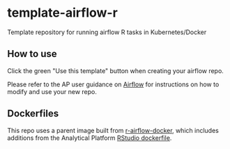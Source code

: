 # template-airflow-r

Template repository for running airflow R tasks in Kubernetes/Docker

## How to use

Click the green "Use this template" button when creating your airflow repo.

Please refer to the AP user guidance on [Airflow](https://user-guidance.services.alpha.mojanalytics.xyz/tools/airflow/instructions/image-pipeline) for instructions on how to modify and use your new repo.

## Dockerfiles

This repo uses a parent image built from [r-airflow-docker](https://github.com/moj-analytical-services/r-airflow-docker), which includes additions from the Analytical Platform [RStudio dockerfile](https://github.com/ministryofjustice/analytics-platform-rstudio).
